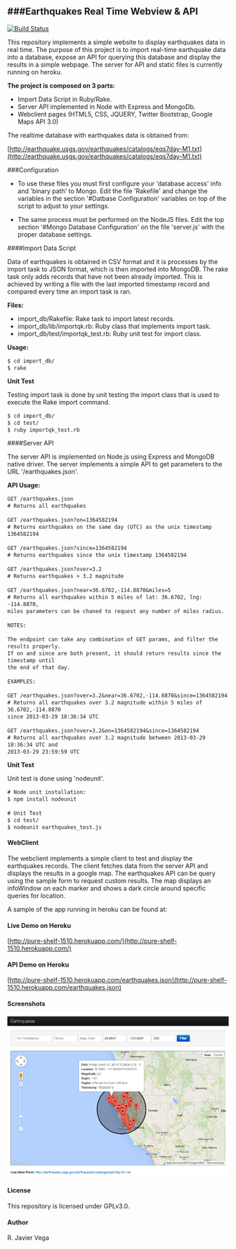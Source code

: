 ###Earthquakes Real Time Webview & API
---
[![Build Status](https://secure.travis-ci.org/rjaviervega/earthquakes-report.svg?branch=master)](https://travis-ci.org/rjaviervega/earthquakes-report.svg)

This repository implements a simple website to display earthquakes data in real time. The purpose of this project is to import real-time earthquake data into a database, expose an API for querying this database and display the results in a simple webpage. The server for API and static files is currently running on heroku.

**The project is composed on 3 parts:**

* Import Data Script in Ruby/Rake.
* Server API implemented in Node with Express and MongoDb.
* Webclient pages (HTML5, CSS, JQUERY, Twitter Bootstrap, Google Maps API 3.0)


The realtime database with earthquakes data is obtained from:

[http://earthquake.usgs.gov/earthquakes/catalogs/eqs7day-M1.txt](http://earthquake.usgs.gov/earthquakes/catalogs/eqs7day-M1.txt)


###Configuration

* To use these files you must first configure your 'database access' info and 'binary path' to Mongo. Edit the file 'Rakefile' and change the variables in the section '#Datbase Configuration' variables on top of the script to adjust to your settings.

* The same process must be performed on the NodeJS files. Edit the top section '#Mongo Database Configuration' on the file 'server.js' with the proper database settings.


####Import Data Script

Data of earthquakes is obtained in CSV format and it is processes by the import task to JSON format, which is then imported into MongoDB. The rake task only adds records that have not been already imported. This is achieved by writing a file with the last imported timestamp record and compared every time an import task is ran.


**Files:**

* import_db/Rakefile: Rake task to import latest records.
* import_db/lib/importqk.rb: Ruby class that implements import task.
* import_db/test/importqk_test.rb: Ruby unit test for import class.


**Usage:**

	$ cd import_db/
	$ rake
	
**Unit Test**

Testing import task is done by unit testing the import class that is used to execute the Rake import command.

	$ cd import_db/
	$ cd test/
	$ ruby importqk_test.rb


####Server API

The server API is implemented on Node.js using Express and MongoDB native driver. The server implements a simple API to get parameters to the URL '/earthquakes.json'.

**API Usage:**

	GET /earthquakes.json
	# Returns all earthquakes

	GET /earthquakes.json?on=1364582194
	# Returns earthquakes on the same day (UTC) as the unix timestamp 1364582194

	GET /earthquakes.json?since=1364582194
	# Returns earthquakes since the unix timestamp 1364582194

	GET /earthquakes.json?over=3.2
	# Returns earthquakes > 3.2 magnitude

	GET /earthquakes.json?near=36.6702,-114.8870&miles=5
	# Returns all earthquakes within 5 miles of lat: 36.6702, lng: -114.8870, 
	miles parameters can be chaned to request any number of miles radius.

	NOTES:

	The endpoint can take any combination of GET params, and filter the results properly. 
	If on and since are both present, it should return results since the timestamp until 
	the end of that day.

	EXAMPLES:

	GET /earthquakes.json?over=3.2&near=36.6702,-114.8870&since=1364582194
	# Returns all earthquakes over 3.2 magnitude within 5 miles of 36.6702,-114.8870 
	since 2013-03-29 18:36:34 UTC

	GET /earthquakes.json?over=3.2&on=1364582194&since=1364582194
	# Returns all earthquakes over 3.2 magnitude between 2013-03-29 18:36:34 UTC and
	2013-03-29 23:59:59 UTC
	
	
	
**Unit Test**

Unit test is done using 'nodeunit'.

	# Node unit installation:
	$ npm install nodeunit

	# Unit Test 
	$ cd test/
	$ nodeunit earthquakes_test.js



#### WebClient

The webclient implements a simple client to test and display the earthquakes records. The client fetches data from the server API and displays the results in a google map. The earthquakes API can be query using the sample form to request custom results. The map displays an infoWindow on each marker and shows a dark circle around specific queries for location.

A sample of the app running in heroku can be found at:

#### Live Demo on Heroku

[http://pure-shelf-1510.herokuapp.com/](http://pure-shelf-1510.herokuapp.com/)


#### API Demo on Heroku

[http://pure-shelf-1510.herokuapp.com/earthquakes.json](http://pure-shelf-1510.herokuapp.com/earthquakes.json)

#### Screenshots
<a href="http://pure-shelf-1510.herokuapp.com/">
<img src="https://raw.githubusercontent.com/rjaviervega/earthquakes-report/master/screenshots/img1.png" width="720">
</a>


#### License

This repository is licensed under GPLv3.0.


#### Author

R. Javier Vega





